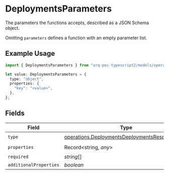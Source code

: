 # DeploymentsParameters

The parameters the functions accepts, described as a JSON Schema object. 

 Omitting `parameters` defines a function with an empty parameter list.

## Example Usage

```typescript
import { DeploymentsParameters } from "orq-poc-typescript2/models/operations";

let value: DeploymentsParameters = {
  type: "object",
  properties: {
    "key": "<value>",
  },
};
```

## Fields

| Field                                                                                                          | Type                                                                                                           | Required                                                                                                       | Description                                                                                                    |
| -------------------------------------------------------------------------------------------------------------- | -------------------------------------------------------------------------------------------------------------- | -------------------------------------------------------------------------------------------------------------- | -------------------------------------------------------------------------------------------------------------- |
| `type`                                                                                                         | [operations.DeploymentsDeploymentsResponseType](../../models/operations/deploymentsdeploymentsresponsetype.md) | :heavy_check_mark:                                                                                             | N/A                                                                                                            |
| `properties`                                                                                                   | Record<string, *any*>                                                                                          | :heavy_check_mark:                                                                                             | N/A                                                                                                            |
| `required`                                                                                                     | *string*[]                                                                                                     | :heavy_minus_sign:                                                                                             | N/A                                                                                                            |
| `additionalProperties`                                                                                         | *boolean*                                                                                                      | :heavy_minus_sign:                                                                                             | N/A                                                                                                            |